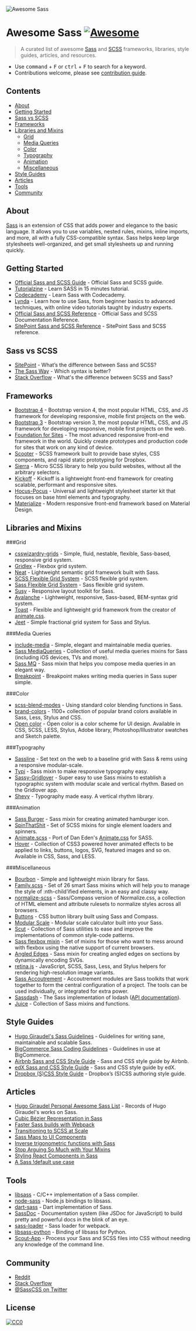 ![Awesome Sass](https://raw.githubusercontent.com/Famolus/awesome-sass/master/awesome-sass-logo-github.png)

# Awesome Sass [![Awesome](https://cdn.rawgit.com/sindresorhus/awesome/d7305f38d29fed78fa85652e3a63e154dd8e8829/media/badge.svg)](https://github.com/sindresorhus/awesome)

> A curated list of awesome [Sass](http://sass-lang.com/) and [SCSS](http://sass-lang.com/) frameworks, libraries, style guides, articles, and resources.

- Use <kbd>command</kbd> + <kbd>F</kbd> or <kbd>ctrl</kbd> + <kbd>F</kbd> to search for a keyword.
- Contributions welcome, please see [contribution guide](contributing.md).

## Contents
- [About](#about)
- [Getting Started](#getting-started)
- [Sass vs SCSS](#sass-vs-scss)
- [Frameworks](#frameworks)
- [Libraries and Mixins](#libraries-and-mixins)
  - [Grid](#grid)
  - [Media Queries](#media-queries)
  - [Color](#color)
  - [Typography](#typography)
  - [Animation](#animation)
  - [Miscellaneous](#miscellaneous)
- [Style Guides](#style-guides)
- [Articles](#articles)
- [Tools](#tools)
- [Community](#community)

## About
[Sass](http://sass-lang.com/) is an extension of CSS that adds power and elegance to the basic language. It allows you to use variables, nested rules, mixins, inline imports, and more, all with a fully CSS-compatible syntax. Sass helps keep large stylesheets well-organized, and get small stylesheets up and running quickly.

## Getting Started
- [Official Sass and SCSS Guide](http://sass-lang.com/guide) - Official Sass and SCSS guide.
- [Tutorialzine](http://tutorialzine.com/2016/01/learn-sass-in-15-minutes/) - Learn SASS in 15 minutes tutorial.
- [Codecademy](https://www.codecademy.com/learn/learn-sass) - Learn Sass with Codecademy.
- [Lynda](https://www.lynda.com/SASS-training-tutorials/1435-0.html) - Learn how to use Sass, from beginner basics to advanced techniques, with online video tutorials taught by industry experts.
- [Official Sass and SCSS Reference](http://sass-lang.com/documentation/file.SASS_REFERENCE.html) - Official Sass and SCSS Documentation Reference.
- [SitePoint Sass and SCSS Reference](https://www.sitepoint.com/sass-reference/) - SitePoint Sass and SCSS reference.

## Sass vs SCSS
- [SitePoint](https://www.sitepoint.com/whats-difference-sass-scss/) - What’s the difference between Sass and SCSS?
- [The Sass Way](http://thesassway.com/editorial/sass-vs-scss-which-syntax-is-better) - Which syntax is better?
- [Stack Overflow](http://stackoverflow.com/questions/5654447/whats-the-difference-between-scss-and-sass) - What's the difference between SCSS and Sass?

## Frameworks
- [Bootstrap 4](https://github.com/twbs/bootstrap) - Bootstrap version 4, the most popular HTML, CSS, and JS framework for developing responsive, mobile first projects on the web.
- [Bootstrap 3](https://github.com/twbs/bootstrap-sass) - Bootstrap version 3, the most popular HTML, CSS, and JS framework for developing responsive, mobile first projects on the web.
- [Foundation for Sites](https://github.com/zurb/foundation-sites) - The most advanced responsive front-end framework in the world. Quickly create prototypes and production code for sites that work on any kind of device.
- [Scooter](http://dropbox.github.io/scooter/) - SCSS framework built to provide base styles, CSS components, and rapid static prototyping for Dropbox.
- [Sierra](http://sierra-library.github.io/) - Micro SCSS library to help you build websites, without all the arbitrary selectors.
- [Kickoff](http://trykickoff.com) - Kickoff is a lightweight front-end framework for creating scalable, performant and responsive sites.
- [Hocus-Pocus](http://hocus-pocus.io) - Universal and lightweight stylesheet starter kit that focuses on base html elements and typography.
- [Materialize](http://materializecss.com) - Modern responsive front-end framework based on Material Design.

## Libraries and Mixins

###Grid
- [csswizardry-grids](http://csswizardry.com/csswizardry-grids/) - Simple, fluid, nestable, flexible, Sass-based, responsive grid system.
- [Gridlex](http://gridlex.devlint.fr/) - Flexbox grid system.
- [Neat](http://neat.bourbon.io/) - Lightweight semantic grid framework built with Sass.
- [SCSS Flexible Grid System](http://flexible.gs/install/scss) - SCSS flexible grid system.
- [Sass Flexible Grid System](http://flexible.gs/install/sass) - Sass flexible grid system.
- [Susy](https://github.com/oddbird/susy) - Responsive layout toolkit for Sass.
- [Avalanche](http://colourgarden.net/avalanche) - Lightweight, responsive, Sass-based, BEM-syntax grid system.
- [Toast](http://daneden.github.io/Toast/) - Flexible and lightweight grid framework from the creator of [animate.css](https://daneden.github.io/animate.css/).
- [Jeet](https://github.com/mojotech/jeet) - Simple fractional grid system for Sass and Stylus.

###Media Queries
- [include-media](http://include-media.com/) - Simple, elegant and maintainable media queries.
- [Sass MediaQueries](http://paranoida.github.io/sass-mediaqueries/) - Collection of useful media queries mixins for Sass (including iOS devices, TVs and more).
- [Sass MQ](https://github.com/sass-mq/sass-mq) - Sass mixin that helps you compose media queries in an elegant way.
- [Breakpoint](https://github.com/at-import/breakpoint) - Breakpoint makes writing media queries in Sass super simple.

###Color
- [scss-blend-modes](https://github.com/heygrady/scss-blend-modes) - Using standard color blending functions in Sass.
- [brand-colors](http://brand-colors.com/) - 1100+ collection of popular brand colors available in Sass, Less, Stylus and CSS.
- [Open color](https://github.com/yeun/open-color) - Open color is a color scheme for UI design. Available in CSS, SCSS, LESS, Stylus, Adobe library, Photoshop/Illustrator swatches and Sketch palette.

###Typography
- [Sassline](https://sassline.com/) - Set text on the web to a baseline grid with Sass & rems using a responsive modular-scale.
- [Typi](https://github.com/zellwk/typi) - Sass mixin to make responsive typography easy.
- [Sassy-Gridlover](https://github.com/hiulit/Sassy-Gridlover) - Super easy to use Sass mixins to establish a typographic system with modular scale and vertical rhythm. Based on the Gridlover app.
- [Shevy](http://kyleshevlin.github.io/shevy/) - Typography made easy. A vertical rhythm library.

###Animation
- [Sass Burger](https://github.com/jorenvanhee/sass-burger) - Sass mixin for creating animated hamburger icon.
- [SpinThatShit](https://matejkustec.github.io/SpinThatShit/) - Set of SCSS mixins for single element loaders and spinners.
- [Animate.scss](https://github.com/geoffgraham/animate.scss) -  Port of Dan Eden's [Animate.css](https://daneden.github.io/animate.css/) for SASS.
- [Hover](http://ianlunn.github.io/Hover/) - Collection of CSS3 powered hover animated effects to be applied to links, buttons, logos, SVG, featured images and so on. Available in CSS, Sass, and LESS.

###Miscellaneous
- [Bourbon](http://bourbon.io/) - Simple and lightweight mixin library for Sass.
- [Family.scss](http://lukyvj.github.io/family.scss/) - Set of 26 smart Sass mixins which will help you to manage the style of :nth-child’ified elements, in an easy and classy way.
- [normalize-scss](https://github.com/JohnAlbin/normalize-scss) -  Sass/Compass version of Normalize.css, a collection of HTML element and attribute rulesets to normalize styles across all browsers.
- [Buttons](https://github.com/alexwolfe/Buttons) - CSS button library built using Sass and Compass.
- [Modular Scale](https://github.com/modularscale/modularscale-sass) - Modular scale calculator built into your Sass.
- [Scut](https://github.com/davidtheclark/scut) - Collection of Sass utilities to ease and improve the implementations of common style-code patterns.
- [Sass flexbox mixin](https://github.com/mastastealth/sass-flex-mixin) - Set of mixins for those who want to mess around with flexbox using the native support of current browsers.
- [Angled Edges](https://github.com/josephfusco/angled-edges) - Sass mixin for creating angled edges on sections by dynamically encoding SVGs.
- [retina.js](https://github.com/imulus/retinajs) - JavaScript, SCSS, Sass, Less, and Stylus helpers for rendering high-resolution image variants.
- [Sass Accoutrement](http://oddbird.net/accoutrement/) - Accoutrement modules are Sass toolkits that work together to form the central configuration of a project. The tools can be used individually, or integrated for extra power.
- [Sassdash](https://github.com/davidkpiano/sassdash) - The Sass implementation of lodash ([API documentation](http://davidkpiano.github.io/sassdash)).
- [Juice](http://kylebrumm.com/juice/) - Collection of Sass mixins and functions.

## Style Guides
- [Hugo Giraudel's Sass Guidelines](https://sass-guidelin.es/) - Guidelines for writing sane, maintainable and scalable Sass.
- [BigCommerce Sass Coding Guidelines](https://github.com/bigcommerce/sass-style-guide) - Guidelines in use at BigCommerce.
- [Airbnb Sass and CSS Style Guide](https://github.com/airbnb/css) - Sass and CSS style guide by Airbnb.
- [edX Sass and CSS Style Guide](https://github.com/edx/ux-pattern-library/wiki/Styleguide:-Sass-&-CSS) - Sass and CSS style guide by edX.
- [Dropbox (S)CSS Style Guide](https://github.com/dropbox/css-style-guide) - Dropbox’s (S)CSS authoring style guide.

## Articles
- [Hugo Giraudel Personal Awesome Sass List](https://github.com/HugoGiraudel/awesome-sass) - Records of Hugo Giraudel's works on Sass.
- [Cubic Bézier Representation in Sass](http://thesassway.com/advanced/cubic-bezier-representation-in-sass)
- [Faster Sass builds with Webpack](http://eng.localytics.com/faster-sass-builds-with-webpack/)
- [Transitioning to SCSS at Scale](https://codeascraft.com/2015/02/02/transitioning-to-scss-at-scale/)
- [Sass Maps to UI Components](https://blog.prototypr.io/sass-maps-to-ui-components-f14e1f34412e#.9zt0s0rxt)
- [Inverse trigonometric functions with Sass](http://thesassway.com/advanced/inverse-trigonometric-functions-with-sass)
- [Stop Arguing So Much with Your Mixins](http://sassbreak.com/stop-arguing-with-your-mixins)
- [Styling React Components in Sass](http://hugogiraudel.com/2015/06/18/styling-react-components-in-sass/)
- [A Sass !default use case](https://robots.thoughtbot.com/sass-default)

## Tools
- [libsass](https://github.com/sass/libsass) - C/C++ implementation of a Sass compiler.
- [node-sass](https://github.com/sass/node-sass) - Node.js bindings to libsass.
- [dart-sass](https://github.com/sass/dart-sass) - Dart implementation of Sass.
- [SassDoc](http://sassdoc.com/) - Documentation system (like JSDoc for JavaScript) to build pretty and powerful docs in the blink of an eye.
- [sass-loader](https://github.com/jtangelder/sass-loader) - Sass loader for webpack.
- [libsass-python](https://github.com/dahlia/libsass-python) - Binding of libsass for Python.
- [Scout-App](http://scout-app.io/) - Process your Sass and SCSS files into CSS without needing any knowledge of the command line.

## Community
- [Reddit](https://www.reddit.com/r/Sass/)
- [Stack Overflow](http://stackoverflow.com/questions/tagged/sass)
- [@SassCSS on Twitter](https://twitter.com/SassCSS)

## License
[![CC0](http://mirrors.creativecommons.org/presskit/buttons/88x31/svg/cc-zero.svg)](https://creativecommons.org/publicdomain/zero/1.0/)
